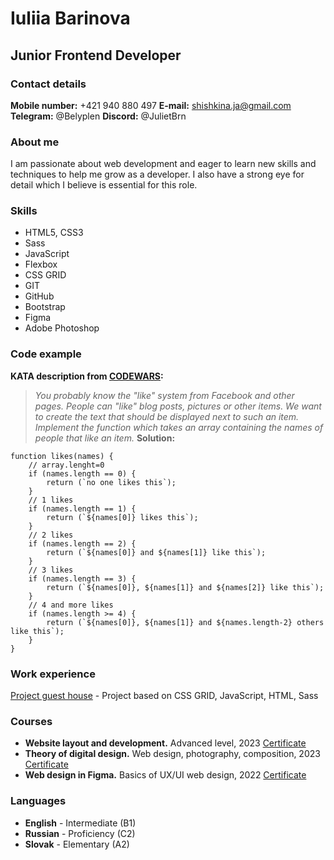 

# Iuliia Barinova
## Junior Frontend Developer

### Contact details
**Mobile number:** +421 940 880 497
**E-mail:** shishkina.ja@gmail.com
**Telegram:** @Belyplen
**Discord:** @JulietBrn

### About me
I am passionate about web development and eager to learn new skills and techniques to help me grow as a developer. I also have a strong eye for detail which I believe is essential for this role.

### Skills
* HTML5, CSS3
* Sass
* JavaScript
* Flexbox
* CSS GRID
* GIT
* GitHub
* Bootstrap
* Figma
* Adobe Photoshop

### Code example
**KATA description from [CODEWARS](https://www.codewars.com/kata/5266876b8f4bf2da9b000362):**
> *You probably know the "like" system from Facebook and other pages. People can "like" blog posts, pictures or other items. We want to create the text that should be displayed next to such an item.
> Implement the function which takes an array containing the names of people that like an item.*
**Solution:**
```
function likes(names) {
    // array.lenght=0 
    if (names.length == 0) {
        return (`no one likes this`);
    }
    // 1 likes
    if (names.length == 1) {
        return (`${names[0]} likes this`);
    }
    // 2 likes
    if (names.length == 2) {
        return (`${names[0]} and ${names[1]} like this`);
    }
    // 3 likes
    if (names.length == 3) {
        return (`${names[0]}, ${names[1]} and ${names[2]} like this`);
    }
    // 4 and more likes
    if (names.length >= 4) {
        return (`${names[0]}, ${names[1]} and ${names.length-2} others like this`);
    }
}
```

### Work experience
[Project guest house](https://github.com/JulietBrn/Project-guest-house) - Project based on CSS GRID, JavaScript, HTML, Sass


### Courses
* **Website layout and development.** Advanced level, 2023 [Certificate](https://stepik.org/cert/1946098)
* **Theory of digital design.** Web design, photography, composition, 2023 [Certificate](https://stepik.org/cert/1939875)
* **Web design in Figma.** Basics of UX/UI web design, 2022 [Certificate](https://stepik.org/cert/1867957)

### Languages
* **English** - Intermediate (B1)
* **Russian** - Proficiency (C2)
* **Slovak** - Elementary (A2)
